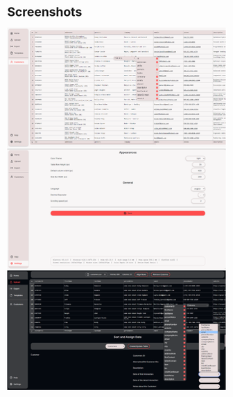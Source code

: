 # Screenshots

![screenshot1](./contextMenu.png)
![screenshot2](./settings.png)
![screenshot3](./upload.png)
